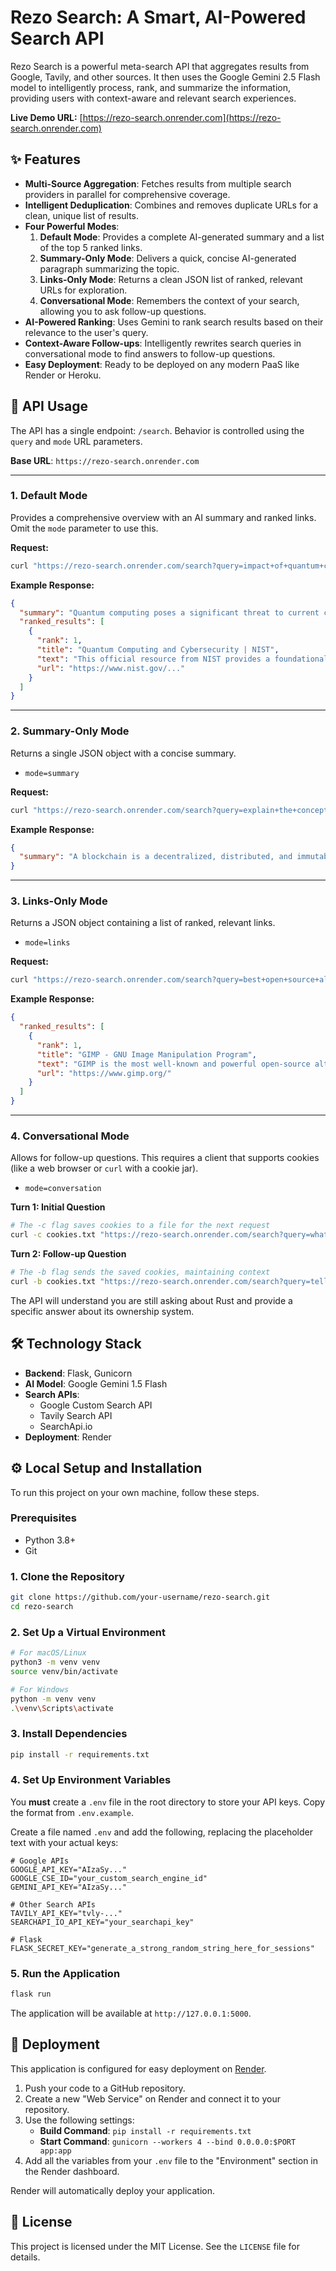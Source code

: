 # Rezo Search: A Smart, AI-Powered Search API

Rezo Search is a powerful meta-search API that aggregates results from Google, Tavily, and other sources. It then uses the Google Gemini 2.5 Flash model to intelligently process, rank, and summarize the information, providing users with context-aware and relevant search experiences.

**Live Demo URL:** [https://rezo-search.onrender.com](https://rezo-search.onrender.com)

## ✨ Features

-   **Multi-Source Aggregation**: Fetches results from multiple search providers in parallel for comprehensive coverage.
-   **Intelligent Deduplication**: Combines and removes duplicate URLs for a clean, unique list of results.
-   **Four Powerful Modes**:
    1.  **Default Mode**: Provides a complete AI-generated summary and a list of the top 5 ranked links.
    2.  **Summary-Only Mode**: Delivers a quick, concise AI-generated paragraph summarizing the topic.
    3.  **Links-Only Mode**: Returns a clean JSON list of ranked, relevant URLs for exploration.
    4.  **Conversational Mode**: Remembers the context of your search, allowing you to ask follow-up questions.
-   **AI-Powered Ranking**: Uses Gemini to rank search results based on their relevance to the user's query.
-   **Context-Aware Follow-ups**: Intelligently rewrites search queries in conversational mode to find answers to follow-up questions.
-   **Easy Deployment**: Ready to be deployed on any modern PaaS like Render or Heroku.

## 🚀 API Usage

The API has a single endpoint: `/search`. Behavior is controlled using the `query` and `mode` URL parameters.

**Base URL**: `https://rezo-search.onrender.com`

---

### 1. Default Mode

Provides a comprehensive overview with an AI summary and ranked links. Omit the `mode` parameter to use this.

**Request:**
```bash
curl "https://rezo-search.onrender.com/search?query=impact+of+quantum+computing+on+cybersecurity"
```

**Example Response:**
```json
{
  "summary": "Quantum computing poses a significant threat to current cybersecurity protocols...",
  "ranked_results": [
    {
      "rank": 1,
      "title": "Quantum Computing and Cybersecurity | NIST",
      "text": "This official resource from NIST provides a foundational overview of the risks...",
      "url": "https://www.nist.gov/..."
    }
  ]
}
```

---

### 2. Summary-Only Mode

Returns a single JSON object with a concise summary.

-   `mode=summary`

**Request:**
```bash
curl "https://rezo-search.onrender.com/search?query=explain+the+concept+of+blockchain&mode=summary"
```

**Example Response:**
```json
{
  "summary": "A blockchain is a decentralized, distributed, and immutable digital ledger..."
}
```

---

### 3. Links-Only Mode

Returns a JSON object containing a list of ranked, relevant links.

-   `mode=links`

**Request:**
```bash
curl "https://rezo-search.onrender.com/search?query=best+open+source+alternatives+to+photoshop&mode=links"
```

**Example Response:**
```json
{
  "ranked_results": [
    {
      "rank": 1,
      "title": "GIMP - GNU Image Manipulation Program",
      "text": "GIMP is the most well-known and powerful open-source alternative...",
      "url": "https://www.gimp.org/"
    }
  ]
}
```

---

### 4. Conversational Mode

Allows for follow-up questions. This requires a client that supports cookies (like a web browser or `curl` with a cookie jar).

-   `mode=conversation`

**Turn 1: Initial Question**
```bash
# The -c flag saves cookies to a file for the next request
curl -c cookies.txt "https://rezo-search.onrender.com/search?query=what+are+the+main+features+of+the+rust+programming+language&mode=conversation"
```

**Turn 2: Follow-up Question**
```bash
# The -b flag sends the saved cookies, maintaining context
curl -b cookies.txt "https://rezo-search.onrender.com/search?query=tell+me+more+about+its+ownership+model&mode=conversation"
```
The API will understand you are still asking about Rust and provide a specific answer about its ownership system.

## 🛠️ Technology Stack

-   **Backend**: Flask, Gunicorn
-   **AI Model**: Google Gemini 1.5 Flash
-   **Search APIs**:
    -   Google Custom Search API
    -   Tavily Search API
    -   SearchApi.io
-   **Deployment**: Render

## ⚙️ Local Setup and Installation

To run this project on your own machine, follow these steps.

### Prerequisites

-   Python 3.8+
-   Git

### 1. Clone the Repository

```bash
git clone https://github.com/your-username/rezo-search.git
cd rezo-search
```

### 2. Set Up a Virtual Environment

```bash
# For macOS/Linux
python3 -m venv venv
source venv/bin/activate

# For Windows
python -m venv venv
.\venv\Scripts\activate
```

### 3. Install Dependencies

```bash
pip install -r requirements.txt
```

### 4. Set Up Environment Variables

You **must** create a `.env` file in the root directory to store your API keys. Copy the format from `.env.example`.

Create a file named `.env` and add the following, replacing the placeholder text with your actual keys:

```
# Google APIs
GOOGLE_API_KEY="AIzaSy..."
GOOGLE_CSE_ID="your_custom_search_engine_id"
GEMINI_API_KEY="AIzaSy..."

# Other Search APIs
TAVILY_API_KEY="tvly-..."
SEARCHAPI_IO_API_KEY="your_searchapi_key"

# Flask
FLASK_SECRET_KEY="generate_a_strong_random_string_here_for_sessions"
```

### 5. Run the Application

```bash
flask run
```

The application will be available at `http://127.0.0.1:5000`.

## 🚀 Deployment

This application is configured for easy deployment on [Render](https://render.com/).

1.  Push your code to a GitHub repository.
2.  Create a new "Web Service" on Render and connect it to your repository.
3.  Use the following settings:
    -   **Build Command**: `pip install -r requirements.txt`
    -   **Start Command**: `gunicorn --workers 4 --bind 0.0.0.0:$PORT app:app`
4.  Add all the variables from your `.env` file to the "Environment" section in the Render dashboard.

Render will automatically deploy your application.

## 📄 License

This project is licensed under the MIT License. See the `LICENSE` file for details.
